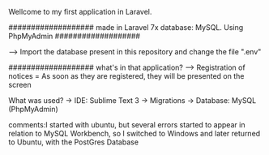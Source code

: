 Wellcome to my first application in Laravel.

###################
made in Laravel 7x
database: MySQL. Using PhpMyAdmin
###################

--> Import the database present in this repository and change the file ".env"

###################
what's in that application?
--> Registration of notices = As soon as they are registered, they will be presented on the screen


What was used?
-> IDE: Sublime Text 3
-> Migrations
-> Database: MySQL (PhpMyAdmin)

comments:I started with ubuntu, but several errors started to appear in relation to MySQL Workbench, so I switched to Windows and later returned to Ubuntu, with the PostGres Database


